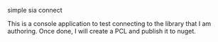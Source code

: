 simple sia connect

This is a console application to test connecting to the library that I am authoring. Once done, I will create a PCL and publish it to nuget.
